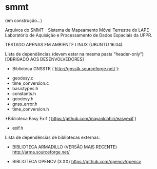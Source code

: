 # smmt

(em construção...)

Arquivos do SMMT - Sistema de Mapeamento Móvel Terrestre do LAPE - Laboratório de Aquisição e Processamento de Dados Espaciais da UFPR.

TESTADO APENAS EM AMBIENTE LINUX (UBUNTU 16.04)

Lista de dependências (devem estar na mesma pasta "header-only")
[OBRIGADO AOS DESENVOLVEDORES]

* Biblioteca GNSSTK ( http://gnsstk.sourceforge.net/ ):
 - geodesy.c
 - time_conversion.c
 - basictypes.h
 - constants.h
 - geodesy.h
 - gnss_error.h
 - time_conversion.h

*Biblioteca Easy Exif ( https://github.com/mayanklahiri/easyexif )
 - exif.h

Lista de dependências de bibliotecas externas:

* BIBLIOTECA ARMADILLO (VERSÃO MAIS RECENTE)
  http://arma.sourceforge.net/

* BIBLIOTECA OPENCV (3.XX)
  https://github.com/opencv/opencv
